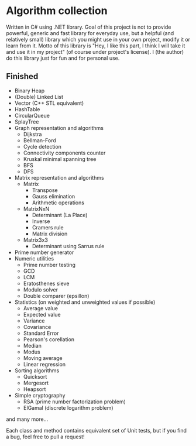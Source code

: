 # Algorithm collection

Written in C# using .NET library.
Goal of this project is not to provide powerful, generic and fast library for everyday use, but a helpful (and relatively small) library which you might use in your own project, modify it or learn from it.
Motto of this library is "Hey, I like this part, I think I will take it and use it in my project" (of course under project's license).
I (the author) do this library just for fun and for personal use.

## Finished

* Binary Heap
* (Double) Linked List
* Vector (C++ STL equivalent)
* HashTable
* CircularQueue
* SplayTree
* Graph representation and algorithms
	* Dijkstra
	* Bellman-Ford
	* Cycle detection
	* Connectivity components counter
	* Kruskal minimal spanning tree
	* BFS
	* DFS
* Matrix representation and algorithms
	* Matrix
		* Transpose
		* Gauss elimination
		* Arithmetic operations
	* MatrixNxN
		* Determinant (La Place)
		* Inverse
		* Cramers rule
		* Matrix division
	* Matrix3x3
		* Determinant using Sarrus rule
* Prime number generator
* Numeric utilities
	* Prime number testing
	* GCD
	* LCM
	* Eratosthenes sieve
	* Modulo solver
	* Double comparer (epsillon)
* Statistics (on weighted and unweighted values if possible)
	* Average value
	* Expected value
	* Variance
	* Covariance
	* Standard Error
	* Pearson's corellation
	* Median
	* Modus
	* Moving average
	* Linear regression
* Sorting algorithms
	* Quicksort
	* Mergesort
	* Heapsort
* Simple cryptography
	* RSA (prime number factorization problem)
	* ElGamal (discrete logarithm problem)

and many more...

Each class and method contains equivalent set of Unit tests, but if you find a bug, feel free to pull a request!
